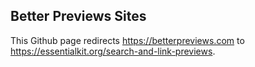 ## Better Previews Sites

This Github page redirects https://betterpreviews.com to https://essentialkit.org/search-and-link-previews.
